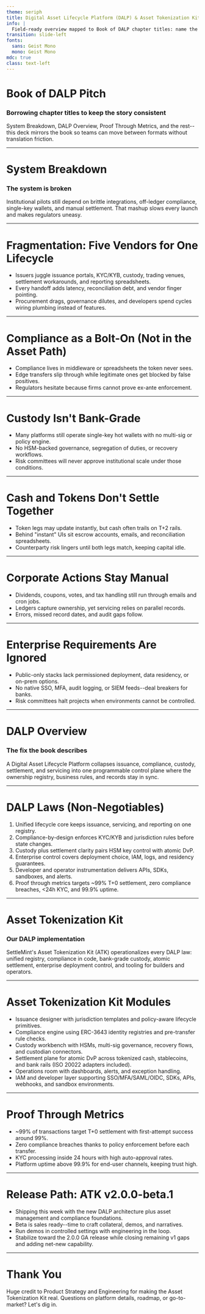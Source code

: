 ```yaml
---
theme: seriph
title: Digital Asset Lifecycle Platform (DALP) & Asset Tokenization Kit Pitch
info: |
  Field-ready overview mapped to Book of DALP chapter titles: name the failures, show the DALP laws, and land on SettleMint's Asset Tokenization Kit launch path.
transition: slide-left
fonts:
  sans: Geist Mono
  mono: Geist Mono
mdc: true
class: text-left
---
```


# Book of DALP Pitch
### Borrowing chapter titles to keep the story consistent

System Breakdown, DALP Overview, Proof Through Metrics, and the rest--this deck mirrors the book so teams can move between formats without translation friction.

---

# System Breakdown
### The system is broken

Institutional pilots still depend on brittle integrations, off-ledger compliance, single-key wallets, and manual settlement. That mashup slows every launch and makes regulators uneasy.

<!--
Speaker notes:
Real-world assets have crossed $50B on-chain and are heading toward $500B+, yet that's tiny against the $230T base. Intent is high, regulatory clarity is improving, but the stack keeps projects stuck. The problem is fragmentation, bolt-on compliance, weak custody, non-atomic settlement, and manual servicing. Institutions need proof the lifecycle is controlled before they scale.
-->

---

# Fragmentation: Five Vendors for One Lifecycle

- Issuers juggle issuance portals, KYC/KYB, custody, trading venues, settlement workarounds, and reporting spreadsheets.
- Every handoff adds latency, reconciliation debt, and vendor finger pointing.
- Procurement drags, governance dilutes, and developers spend cycles wiring plumbing instead of features.

<!--
Speaker notes:
A typical tokenization project strings together disparate tools. Each integration is brittle. Institutions face multi-vendor procurement and governance headaches, while investors see inconsistent onboarding. Developers burn time recreating pipelines rather than building product.
-->

---

# Compliance as a Bolt-On (Not in the Asset Path)

- Compliance lives in middleware or spreadsheets the token never sees.
- Edge transfers slip through while legitimate ones get blocked by false positives.
- Regulators hesitate because firms cannot prove ex-ante enforcement.

<!--
Speaker notes:
Compliance gets checked after transfers are queued. Whitelists sit off-chain, jurisdiction rules run manually, so the token doesn't enforce anything. Regulators and risk teams want proof that rules execute before state changes.
-->

---

# Custody Isn't Bank-Grade

- Many platforms still operate single-key hot wallets with no multi-sig or policy engine.
- No HSM-backed governance, segregation of duties, or recovery workflows.
- Risk committees will never approve institutional scale under those conditions.

<!--
Speaker notes:
Crypto-native custody approaches fail bank diligence. Without HSMs, multi-sig approvals, and recovery plans, one compromise can vaporize assets. Serious investors walk away when custody feels improvised.
-->

---

# Cash and Tokens Don't Settle Together

- Token legs may update instantly, but cash often trails on T+2 rails.
- Behind "instant" UIs sit escrow accounts, emails, and reconciliation spreadsheets.
- Counterparty risk lingers until both legs match, keeping capital idle.

<!--
Speaker notes:
Without atomic delivery-versus-payment, settlement becomes a prayer. Operations scramble to reconcile, delaying access to funds and undermining trust.
-->

---

# Corporate Actions Stay Manual

- Dividends, coupons, votes, and tax handling still run through emails and cron jobs.
- Ledgers capture ownership, yet servicing relies on parallel records.
- Errors, missed record dates, and audit gaps follow.

<!--
Speaker notes:
Post-issuance servicing is a labor-heavy scramble. Automation is absent, so every lifecycle event spawns coordination across operations, legal, and engineering with spreadsheets as the glue.
-->

---

# Enterprise Requirements Are Ignored

- Public-only stacks lack permissioned deployment, data residency, or on-prem options.
- No native SSO, MFA, audit logging, or SIEM feeds--deal breakers for banks.
- Risk committees halt projects when environments cannot be controlled.

<!--
Speaker notes:
Most tokenization platforms evolved from crypto startups. They assume shared SaaS on public chains is acceptable. Enterprises need deployment choice, IAM integration, and audit transparency. Without that, procurement blocks progress.
-->

---

# DALP Overview
### The fix the book describes

A Digital Asset Lifecycle Platform collapses issuance, compliance, custody, settlement, and servicing into one programmable control plane where the ownership registry, business rules, and records stay in sync.

<!--
Speaker notes:
A DALP is lifecycle infrastructure, not another point tool. It gives institutions a single control surface where identities, transfers, and cash legs are wired together. That is the promise clients keep repeating.
-->

---

# DALP Laws (Non-Negotiables)

1. Unified lifecycle core keeps issuance, servicing, and reporting on one registry.
2. Compliance-by-design enforces KYC/KYB and jurisdiction rules before state changes.
3. Custody plus settlement clarity pairs HSM key control with atomic DvP.
4. Enterprise control covers deployment choice, IAM, logs, and residency guarantees.
5. Developer and operator instrumentation delivers APIs, SDKs, sandboxes, and alerts.
6. Proof through metrics targets ~99% T+0 settlement, zero compliance breaches, <24h KYC, and 99.9% uptime.

<!--
Speaker notes:
Missing any law means you're back to an integration project. These principles define what makes DALP credible to risk teams and regulators.
-->

---

# Asset Tokenization Kit
### Our DALP implementation

SettleMint's Asset Tokenization Kit (ATK) operationalizes every DALP law: unified registry, compliance in code, bank-grade custody, atomic settlement, enterprise deployment control, and tooling for builders and operators.

<!--
Speaker notes:
ATK is a production-ready DALP. Issuers no longer need five vendors. Compliance, custody, settlement, and servicing ship together with governance baked in.
-->

---

# Asset Tokenization Kit Modules

- Issuance designer with jurisdiction templates and policy-aware lifecycle primitives.
- Compliance engine using ERC-3643 identity registries and pre-transfer rule checks.
- Custody workbench with HSMs, multi-sig governance, recovery flows, and custodian connectors.
- Settlement plane for atomic DvP across tokenized cash, stablecoins, and bank rails (ISO 20022 adapters included).
- Operations room with dashboards, alerts, and exception handling.
- IAM and developer layer supporting SSO/MFA/SAML/OIDC, SDKs, APIs, webhooks, and sandbox environments.

<!--
Speaker notes:
Each module is in production pilots. Developers build faster--roughly four times faster on smart contracts and eight times faster on front-end flows--because primitives already exist. Operators monitor eligibility, settlement, and corporate actions in real time.
-->

---

# Proof Through Metrics

- ~99% of transactions target T+0 settlement with first-attempt success around 99%.
- Zero compliance breaches thanks to policy enforcement before each transfer.
- KYC processing inside 24 hours with high auto-approval rates.
- Platform uptime above 99.9% for end-user channels, keeping trust high.

<!--
Speaker notes:
We measure outcomes relentlessly. These metrics prove DALP is not only conceptually sound but materially better on risk, speed, and control.
-->

---

# Release Path: ATK v2.0.0-beta.1

- Shipping this week with the new DALP architecture plus asset management and compliance foundations.
- Beta is sales ready--time to craft collateral, demos, and narratives.
- Run demos in controlled settings with engineering in the loop.
- Stabilize toward the 2.0.0 GA release while closing remaining v1 gaps and adding net-new capability.

<!--
Speaker notes:
The beta launch marks an inflection point. We'll support sales and marketing immediately, gather field feedback via guided demos, and drive engineering toward GA with iterative feature adds.
-->

---

# Thank You

Huge credit to Product Strategy and Engineering for making the Asset Tokenization Kit real. Questions on platform details, roadmap, or go-to-market? Let's dig in.

<!--
Speaker notes:
Acknowledge the cross-functional effort and open the floor. Invite questions about the platform, roadmap, or how this momentum drives business outcomes.
-->
